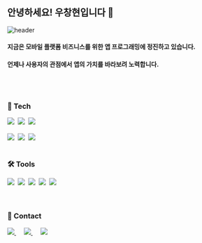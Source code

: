 ## 안녕하세요!  우창현입니다 🙂

<!--
**rainofmay/rainofmay** is a ✨ _special_ ✨ repository because its `README.md` (this file) appears on your GitHub profile.

Here are some ideas to get you started:

- 🔭 I’m currently working on ...
- 🌱 I’m currently learning ...
- 👯 I’m looking to collaborate on ...
- 🤔 I’m looking for help with ...
- 💬 Ask me about ...
- 📫 How to reach me: ...
- 😄 Pronouns: ...
- ⚡ Fun fact: ...
-->

![header](https://capsule-render.vercel.app/api?type=waving&color=auto&height=240&section=header&text=Flutter%20Developer&fontSize=60)

#### 지금은 모바일 플랫폼 비즈니스를 위한 앱 프로그래밍에 정진하고 있습니다.
#### 언제나 사용자의 관점에서 앱의 가치를 바라보려 노력합니다.

<br><br>
<!--내용 부분-->
<h3 align="left">📖 Tech</h3>
<div align="left">
  <img src="https://img.shields.io/badge/flutter-02569B.svg?style=for-the-badge&logo=flutter&logoColor=white" />&nbsp
  <img src="https://img.shields.io/badge/firebase-FFCA28.svg?style=for-the-badge&logo=firebase&logoColor=black" />&nbsp
  <img src="https://img.shields.io/badge/supabase-3FCF8E.svg?style=for-the-badge&logo=supabase&logoColor=white" />&nbsp
</div>

<br>

<div align="left">
 <img src="https://img.shields.io/badge/react-20232a.svg?style=for-the-badge&logo=react&logoColor=61DAFB" />&nbsp
  <img src="https://img.shields.io/badge/html5-E34F26.svg?style=for-the-badge&logo=html5&logoColor=white" />&nbsp
  <img src="https://img.shields.io/badge/css3-1572B6.svg?style=for-the-badge&logo=css3&logoColor=white" />&nbsp
</div>

<br>

<h3 align="left">🛠 Tools</h3>
<div align="left">
  <img src="https://img.shields.io/badge/github-181717.svg?style=for-the-badge&logo=github&logoColor=white" />&nbsp
  <img src="https://img.shields.io/badge/asana-273347.svg?style=for-the-badge&logo=asana&logoColor=white" />&nbsp
  <img src="https://img.shields.io/badge/slack-4A154B.svg?style=for-the-badge&logo=slack&logoColor=white" />&nbsp
  <img src="https://img.shields.io/badge/Notion-F3F3F3.svg?style=for-the-badge&logo=notion&logoColor=black" />&nbsp
  <img src="https://img.shields.io/badge/android%20studio-3DDC84.svg?style=for-the-badge&logo=android-studio&logoColor=white" />&nbsp
</div>


<br>

<br>

<h3 align="left">📮 Contact</h3>
<div align="left">
  <a href="https://blog.naver.com/distance_from">
    <img src="https://img.shields.io/badge/Blog-03C75A?style=for-the-badge&logo=naver&logoColor=white"/>
  </a>&emsp;
  <a href="mailto:mist00966@gmail.com">
    <img src="https://img.shields.io/badge/mist00966@gmail.com-D14836?style=for-the-badge&logo=gmail&logoColor=white"/>
  </a>&emsp;
  <a href="https://secretive-behavior-d03.notion.site/Frontend-resume-10ba6935cef8801c8b89fe5900622cae">
    <img src="https://img.shields.io/badge/Portfolio-000000?style=for-the-badge&logo=notion&logoColor=white"/>
  </a>
</div>


